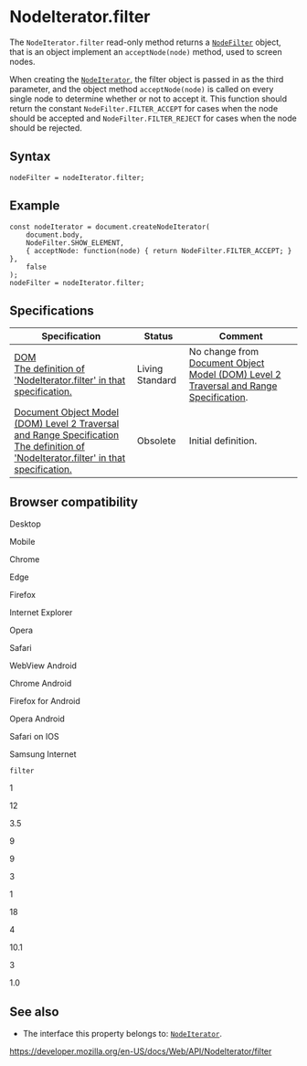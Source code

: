 # NodeIterator.filter

The `NodeIterator.filter` read-only method returns a [`NodeFilter`](../nodefilter) object, that is an object implement an `acceptNode(node)` method, used to screen nodes.

When creating the [`NodeIterator`](../nodeiterator), the filter object is passed in as the third parameter, and the object method `acceptNode(node)` is called on every single node to determine whether or not to accept it. This function should return the constant `NodeFilter.FILTER_ACCEPT` for cases when the node should be accepted and `NodeFilter.FILTER_REJECT` for cases when the node should be rejected.

## Syntax

    nodeFilter = nodeIterator.filter;

## Example

    const nodeIterator = document.createNodeIterator(
        document.body,
        NodeFilter.SHOW_ELEMENT,
        { acceptNode: function(node) { return NodeFilter.FILTER_ACCEPT; } },
        false
    );
    nodeFilter = nodeIterator.filter;

## Specifications

<table><thead><tr class="header"><th>Specification</th><th>Status</th><th>Comment</th></tr></thead><tbody><tr class="odd"><td><a href="https://dom.spec.whatwg.org/#dom-nodeiterator-filter">DOM<br />
<span class="small">The definition of 'NodeIterator.filter' in that specification.</span></a></td><td><span class="spec-living">Living Standard</span></td><td>No change from <a href="https://www.w3.org/TR/DOM-Level-2-Traversal-Range/">Document Object Model (DOM) Level 2 Traversal and Range Specification</a>.</td></tr><tr class="even"><td><a href="https://www.w3.org/TR/DOM-Level-2-Traversal-Range/traversal.html#Traversal-NodeIterator-filter">Document Object Model (DOM) Level 2 Traversal and Range Specification<br />
<span class="small">The definition of 'NodeIterator.filter' in that specification.</span></a></td><td><span class="spec-obsolete">Obsolete</span></td><td>Initial definition.</td></tr></tbody></table>

## Browser compatibility

Desktop

Mobile

Chrome

Edge

Firefox

Internet Explorer

Opera

Safari

WebView Android

Chrome Android

Firefox for Android

Opera Android

Safari on IOS

Samsung Internet

`filter`

1

12

3.5

9

9

3

1

18

4

10.1

3

1.0

## See also

- The interface this property belongs to: [`NodeIterator`](../nodeiterator).

<a href="https://developer.mozilla.org/en-US/docs/Web/API/NodeIterator/filter" class="_attribution-link">https://developer.mozilla.org/en-US/docs/Web/API/NodeIterator/filter</a>
